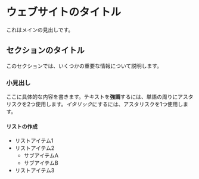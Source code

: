 # ウェブサイトのタイトル

これはメインの見出しです。

## セクションのタイトル

このセクションでは、いくつかの重要な情報について説明します。

### 小見出し

ここに具体的な内容を書きます。テキストを**強調**するには、単語の周りにアスタリスクを2つ使用します。*イタリック*にするには、アスタリスクを1つ使用します。

#### リストの作成

- リストアイテム1
- リストアイテム2
  - サブアイテムA
  - サブアイテムB
- リストアイテム3
